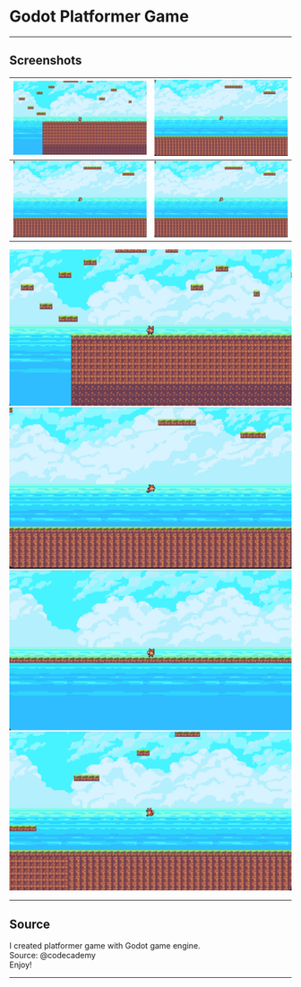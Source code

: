 # Godot Platformer Game

---

## Screenshots

| ![](1.png)                              | ![](2.png) |
| --------------------------------------- | --------------------------------------- |
| ![](2.png)                              | ![](2.png)                              |

![Screenshots](1.png)
![Screenshot](2.png)
![Screenshot](3.png)
![Screenshot](4.png)

---

## Source

I created platformer game with Godot game engine. <br />
Source: @codecademy <br />
Enjoy!

---
